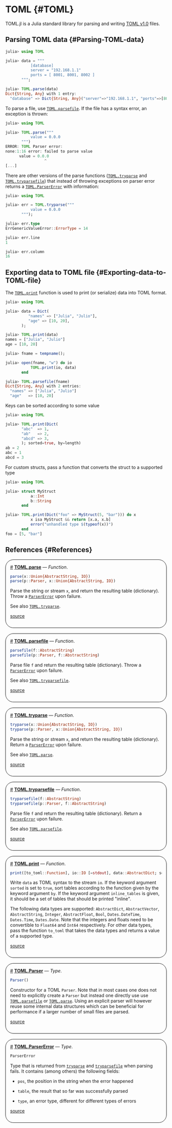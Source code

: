 


# TOML {#TOML}

TOML.jl is a Julia standard library for parsing and writing [TOML v1.0](https://toml.io/en/) files.

## Parsing TOML data {#Parsing-TOML-data}

```julia
julia> using TOML

julia> data = """
           [database]
           server = "192.168.1.1"
           ports = [ 8001, 8001, 8002 ]
       """;

julia> TOML.parse(data)
Dict{String, Any} with 1 entry:
  "database" => Dict{String, Any}("server"=>"192.168.1.1", "ports"=>[8001, 8001…
```


To parse a file, use [`TOML.parsefile`](/stdlib/TOML#TOML.parsefile). If the file has a syntax error, an exception is thrown:

```julia
julia> using TOML

julia> TOML.parse("""
           value = 0.0.0
       """)
ERROR: TOML Parser error:
none:1:16 error: failed to parse value
      value = 0.0.0
                 ^
[...]
```


There are other versions of the parse functions ([`TOML.tryparse`](/stdlib/TOML#TOML.tryparse) and [`TOML.tryparsefile`](/stdlib/TOML#TOML.tryparsefile)) that instead of throwing exceptions on parser error returns a [`TOML.ParserError`](/stdlib/TOML#TOML.ParserError) with information:

```julia
julia> using TOML

julia> err = TOML.tryparse("""
           value = 0.0.0
       """);

julia> err.type
ErrGenericValueError::ErrorType = 14

julia> err.line
1

julia> err.column
16
```


## Exporting data to TOML file {#Exporting-data-to-TOML-file}

The [`TOML.print`](/stdlib/TOML#TOML.print) function is used to print (or serialize) data into TOML format.

```julia
julia> using TOML

julia> data = Dict(
          "names" => ["Julia", "Julio"],
          "age" => [10, 20],
       );

julia> TOML.print(data)
names = ["Julia", "Julio"]
age = [10, 20]

julia> fname = tempname();

julia> open(fname, "w") do io
           TOML.print(io, data)
       end

julia> TOML.parsefile(fname)
Dict{String, Any} with 2 entries:
  "names" => ["Julia", "Julio"]
  "age"   => [10, 20]
```


Keys can be sorted according to some value

```julia
julia> using TOML

julia> TOML.print(Dict(
       "abc"  => 1,
       "ab"   => 2,
       "abcd" => 3,
       ); sorted=true, by=length)
ab = 2
abc = 1
abcd = 3
```


For custom structs, pass a function that converts the struct to a supported type

```julia
julia> using TOML

julia> struct MyStruct
           a::Int
           b::String
       end

julia> TOML.print(Dict("foo" => MyStruct(5, "bar"))) do x
           x isa MyStruct && return [x.a, x.b]
           error("unhandled type $(typeof(x))")
       end
foo = [5, "bar"]
```


## References {#References}
<div style='border-width:1px; border-style:solid; border-color:black; padding: 1em; border-radius: 25px;'>
<a id='TOML.parse' href='#TOML.parse'>#</a>&nbsp;<b><u>TOML.parse</u></b> &mdash; <i>Function</i>.




```julia
parse(x::Union{AbstractString, IO})
parse(p::Parser, x::Union{AbstractString, IO})
```


Parse the string  or stream `x`, and return the resulting table (dictionary). Throw a [`ParserError`](/stdlib/TOML#TOML.ParserError) upon failure.

See also [`TOML.tryparse`](/stdlib/TOML#TOML.tryparse).


[source](https://github.com/lazarusA/julia/blob/e162027b054e012a31046f06b22c4befb65eac54/stdlib/TOML/src/TOML.jl#L67-L75)

</div>
<br>
<div style='border-width:1px; border-style:solid; border-color:black; padding: 1em; border-radius: 25px;'>
<a id='TOML.parsefile' href='#TOML.parsefile'>#</a>&nbsp;<b><u>TOML.parsefile</u></b> &mdash; <i>Function</i>.




```julia
parsefile(f::AbstractString)
parsefile(p::Parser, f::AbstractString)
```


Parse file `f` and return the resulting table (dictionary). Throw a [`ParserError`](/stdlib/TOML#TOML.ParserError) upon failure.

See also [`TOML.tryparsefile`](/stdlib/TOML#TOML.tryparsefile).


[source](https://github.com/lazarusA/julia/blob/e162027b054e012a31046f06b22c4befb65eac54/stdlib/TOML/src/TOML.jl#L39-L47)

</div>
<br>
<div style='border-width:1px; border-style:solid; border-color:black; padding: 1em; border-radius: 25px;'>
<a id='TOML.tryparse' href='#TOML.tryparse'>#</a>&nbsp;<b><u>TOML.tryparse</u></b> &mdash; <i>Function</i>.




```julia
tryparse(x::Union{AbstractString, IO})
tryparse(p::Parser, x::Union{AbstractString, IO})
```


Parse the string or stream `x`, and return the resulting table (dictionary). Return a [`ParserError`](/stdlib/TOML#TOML.ParserError) upon failure.

See also [`TOML.parse`](/stdlib/TOML#TOML.parse).


[source](https://github.com/lazarusA/julia/blob/e162027b054e012a31046f06b22c4befb65eac54/stdlib/TOML/src/TOML.jl#L83-L91)

</div>
<br>
<div style='border-width:1px; border-style:solid; border-color:black; padding: 1em; border-radius: 25px;'>
<a id='TOML.tryparsefile' href='#TOML.tryparsefile'>#</a>&nbsp;<b><u>TOML.tryparsefile</u></b> &mdash; <i>Function</i>.




```julia
tryparsefile(f::AbstractString)
tryparsefile(p::Parser, f::AbstractString)
```


Parse file `f` and return the resulting table (dictionary). Return a [`ParserError`](/stdlib/TOML#TOML.ParserError) upon failure.

See also [`TOML.parsefile`](/stdlib/TOML#TOML.parsefile).


[source](https://github.com/lazarusA/julia/blob/e162027b054e012a31046f06b22c4befb65eac54/stdlib/TOML/src/TOML.jl#L53-L61)

</div>
<br>
<div style='border-width:1px; border-style:solid; border-color:black; padding: 1em; border-radius: 25px;'>
<a id='TOML.print' href='#TOML.print'>#</a>&nbsp;<b><u>TOML.print</u></b> &mdash; <i>Function</i>.




```julia
print([to_toml::Function], io::IO [=stdout], data::AbstractDict; sorted=false, by=identity, inline_tables::IdSet{<:AbstractDict})
```


Write `data` as TOML syntax to the stream `io`. If the keyword argument `sorted` is set to `true`, sort tables according to the function given by the keyword argument `by`. If the keyword argument `inline_tables` is given, it should be a set of tables that should be printed &quot;inline&quot;.

The following data types are supported: `AbstractDict`, `AbstractVector`, `AbstractString`, `Integer`, `AbstractFloat`, `Bool`, `Dates.DateTime`, `Dates.Time`, `Dates.Date`. Note that the integers and floats need to be convertible to `Float64` and `Int64` respectively. For other data types, pass the function `to_toml` that takes the data types and returns a value of a supported type.


[source](https://github.com/lazarusA/julia/blob/e162027b054e012a31046f06b22c4befb65eac54/stdlib/TOML/src/TOML.jl#L112-L124)

</div>
<br>
<div style='border-width:1px; border-style:solid; border-color:black; padding: 1em; border-radius: 25px;'>
<a id='TOML.Parser' href='#TOML.Parser'>#</a>&nbsp;<b><u>TOML.Parser</u></b> &mdash; <i>Type</i>.




```julia
Parser()
```


Constructor for a TOML `Parser`.  Note that in most cases one does not need to explicitly create a `Parser` but instead one directly use use [`TOML.parsefile`](/stdlib/TOML#TOML.parsefile) or [`TOML.parse`](/stdlib/TOML#TOML.parse).  Using an explicit parser will however reuse some internal data structures which can be beneficial for performance if a larger number of small files are parsed.


[source](https://github.com/lazarusA/julia/blob/e162027b054e012a31046f06b22c4befb65eac54/stdlib/TOML/src/TOML.jl#L28-L36)

</div>
<br>
<div style='border-width:1px; border-style:solid; border-color:black; padding: 1em; border-radius: 25px;'>
<a id='TOML.ParserError' href='#TOML.ParserError'>#</a>&nbsp;<b><u>TOML.ParserError</u></b> &mdash; <i>Type</i>.




```julia
ParserError
```


Type that is returned from [`tryparse`](/stdlib/TOML#TOML.tryparse) and [`tryparsefile`](/stdlib/TOML#TOML.tryparsefile) when parsing fails. It contains (among others) the following fields:
- `pos`, the position in the string when the error happened
  
- `table`, the result that so far was successfully parsed
  
- `type`, an error type, different for different types of errors
  


[source](https://github.com/lazarusA/julia/blob/e162027b054e012a31046f06b22c4befb65eac54/stdlib/TOML/src/TOML.jl#L99-L108)

</div>
<br>
